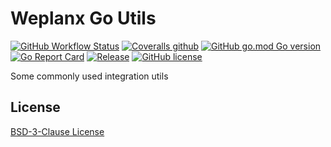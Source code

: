 # Weplanx Go Utils

[![GitHub Workflow Status](https://img.shields.io/github/actions/workflow/status/weplanx/go/testing.yml?style=flat-square)](https://github.com/weplanx/go/actions/workflows/testing.yml)
[![Coveralls github](https://img.shields.io/coveralls/github/weplanx/go.svg?style=flat-square)](https://coveralls.io/github/weplanx/go)
[![GitHub go.mod Go version](https://img.shields.io/github/go-mod/go-version/weplanx/go?style=flat-square)](https://github.com/weplanx/go)
[![Go Report Card](https://goreportcard.com/badge/github.com/weplanx/go?style=flat-square)](https://goreportcard.com/report/github.com/weplanx/go)
[![Release](https://img.shields.io/github/v/release/weplanx/go.svg?style=flat-square)](https://github.com/weplanx/go)
[![GitHub license](https://img.shields.io/github/license/weplanx/go?style=flat-square)](https://raw.githubusercontent.com/weplanx/go/main/LICENSE)

Some commonly used integration utils

## License

[BSD-3-Clause License](https://github.com/weplanx/go/blob/main/LICENSE)
